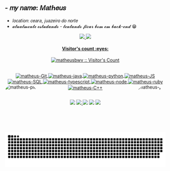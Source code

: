 ## - 𝑚𝑦 𝑛𝑎𝑚𝑒: 𝑀𝑎𝑡ℎ𝑒𝑢𝑠
- 𝑙𝑜𝑐𝑎𝑡𝑖𝑜𝑛: 𝑐𝑒𝑎𝑟𝑎, 𝑗𝑢𝑎𝑧𝑒𝑖𝑟𝑜 𝑑𝑜 𝑛𝑜𝑟𝑡𝑒 
- 𝓪𝓽𝓾𝓪𝓵𝓶𝓮𝓷𝓽𝓮 𝓮𝓼𝓽𝓾𝓭𝓪𝓷𝓭𝓸 - 𝓽𝓮𝓷𝓽𝓪𝓷𝓭𝓸 𝓯𝓲𝓬𝓪𝓻 𝓫𝓸𝓶 𝓮𝓶 𝓫𝓪𝓬𝓴-𝓮𝓷𝓭 😁
<div align="center">
  <a href="https://github.com/matheusbwv">
  <img height="180em" src="https://github-readme-stats.vercel.app/api?username=matheusbwv&show_icons=true&theme=dark&include_all_commits=true&count_private=true"/>
  <img height="180em" src="https://github-readme-stats.vercel.app/api/top-langs/?username=matheusbwv&layout=compact&langs_count=7&theme=dark"/>
</div>
  <h4 align="center">Visitor's count :eyes:</h4>
<p align="center"><img src="https://profile-counter.glitch.me/{matheusbwv}/count.svg" alt="matheusbwv :: Visitor's Count" /></p>
<div align="center">
  
<div style="display: inline_block"><br>
  <img align="center" alt="matheus-Git" height="40" width="30" src="https://cdn.jsdelivr.net/gh/devicons/devicon/icons/git/git-original.svg">
  <img align="center" alt="matheus-java" height="40" width="30" src="https://cdn.jsdelivr.net/gh/devicons/devicon/icons/java/java-original.svg">
  <img align="center" alt="matheus-python" height="40" width="30" src="https://cdn.jsdelivr.net/gh/devicons/devicon/icons/python/python-original.svg">
  <img align="center" alt="matheus-JS" height="40" width="30" src="https://cdn.jsdelivr.net/gh/devicons/devicon/icons/javascript/javascript-original.svg">
  <img align="center" alt="matheus-SQL" height="40" width="30" src="https://cdn.jsdelivr.net/gh/devicons/devicon/icons/mysql/mysql-original.svg">
  <img align="center" alt="matheus-typescript" height="40" width="30" src="https://cdn.jsdelivr.net/gh/devicons/devicon/icons/typescript/typescript-original.svg">
  <img align="center" alt="matheus-node" height="40" width="30" src="https://cdn.jsdelivr.net/gh/devicons/devicon/icons/nodejs/nodejs-original.svg">
  <img align="center" alt="matheus-ruby" height="40" width="30" src="https://cdn.jsdelivr.net/gh/devicons/devicon/icons/ruby/ruby-original.svg">
  <img align="center" alt="matheus-C++" height="40" width="30" src="https://cdn.jsdelivr.net/gh/devicons/devicon/icons/C++/C++-original.svg">



  <img align="right" alt="matheus-pic" height="150" style="border-radius:50px;" src="https://i.picasion.com/pic92/52a999dd5f70ad2b6c2e7db930e9764b.gif">
  <img align="left" alt="matheus-pic" height="50" style="border-radius:40px;"   src="https://camo.githubusercontent.com/27580a32faa17e70eb452c4d5da3c99194238de3451ffebb88ac92b53f50b98a/68747470733a2f2f6769746875622e6769746875626173736574732e636f6d2f696d616765732f6d6f6e612d6c6f6164696e672d64656661756c742e676966">
</div>
  
  ##
 
<div> 
  <a href="https://instagram.com/theuswenes" target="_blank"><img src="https://img.shields.io/badge/-Instagram-%23E4405F?style=for-the-badge&logo=instagram&logoColor=white" target="_blank"></a>
 <a href="https://discord.gg/7HfrVVgK" target="_blank"><img src="https://img.shields.io/badge/Discord-7289DA?style=for-the-badge&logo=discord&logoColor=white" target="_blank">
    </a> 
  <a href = "matheus.wenes@gmail.com"><img src="https://img.shields.io/badge/-Gmail-%23333?style=for-the-badge&logo=gmail&logoColor=white" target="_blank"></a>
  <a href="https://www.linkedin.com/in/matheuswenes/" target="_blank"><img src="https://img.shields.io/badge/-LinkedIn-%230077B5?style=for-the-badge&logo=linkedin&logoColor=white" target="_blank"></a> 
  <a href="https://steamcommunity.com/id/SrCastiell/" target="_blank"><img src="https://img.shields.io/badge/Steam-000000?style=for-the-badge&logo=steam&logoColor=white" target="_blank"></a> 
  
  ![snake gif](https://github.com/matheusbwv/matheusbwv/blob/output/github-contribution-grid-snake.svg)
 
</div>
